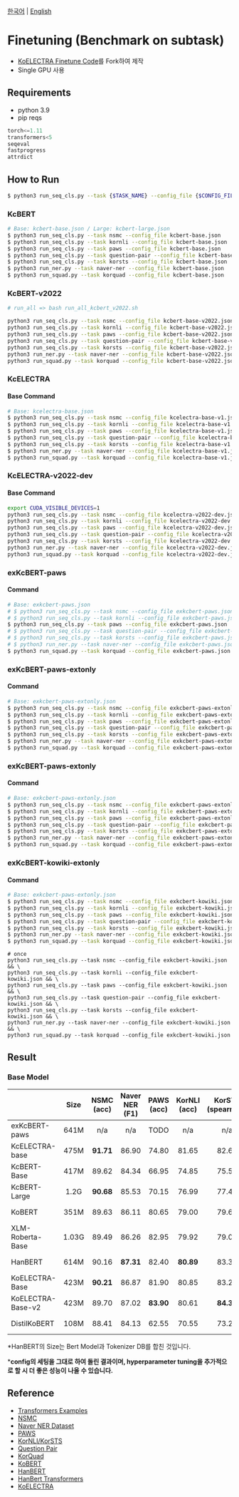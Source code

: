 [한국어](./README.md) | [English](./README_EN.md)

# Finetuning (Benchmark on subtask)

- [KoELECTRA Finetune Code](https://github.com/monologg/KoELECTRA/tree/master/finetune)를 Fork하여 제작
- Single GPU 사용

## Requirements

- python 3.9
- pip reqs

```python
torch<=1.11
transformers<5
seqeval
fastprogress
attrdict
```

## How to Run

```bash
$ python3 run_seq_cls.py --task {$TASK_NAME} --config_file {$CONFIG_FILE}
```

### KcBERT

```bash
# Base: kcbert-base.json / Large: kcbert-large.json
$ python3 run_seq_cls.py --task nsmc --config_file kcbert-base.json
$ python3 run_seq_cls.py --task kornli --config_file kcbert-base.json
$ python3 run_seq_cls.py --task paws --config_file kcbert-base.json
$ python3 run_seq_cls.py --task question-pair --config_file kcbert-base.json
$ python3 run_seq_cls.py --task korsts --config_file kcbert-base.json
$ python3 run_ner.py --task naver-ner --config_file kcbert-base.json
$ python3 run_squad.py --task korquad --config_file kcbert-base.json
```


### KcBERT-v2022

```bash
# run_all => bash run_all_kcbert_v2022.sh

python3 run_seq_cls.py --task nsmc --config_file kcbert-base-v2022.json
python3 run_seq_cls.py --task kornli --config_file kcbert-base-v2022.json
python3 run_seq_cls.py --task paws --config_file kcbert-base-v2022.json
python3 run_seq_cls.py --task question-pair --config_file kcbert-base-v2022.json
python3 run_seq_cls.py --task korsts --config_file kcbert-base-v2022.json
python3 run_ner.py --task naver-ner --config_file kcbert-base-v2022.json
python3 run_squad.py --task korquad --config_file kcbert-base-v2022.json
```


### KcELECTRA

#### Base Command

```bash
# Base: kcelectra-base.json
$ python3 run_seq_cls.py --task nsmc --config_file kcelectra-base-v1.json
$ python3 run_seq_cls.py --task kornli --config_file kcelectra-base-v1.json
$ python3 run_seq_cls.py --task paws --config_file kcelectra-base-v1.json
$ python3 run_seq_cls.py --task question-pair --config_file kcelectra-base-v1.json
$ python3 run_seq_cls.py --task korsts --config_file kcelectra-base-v1.json
$ python3 run_ner.py --task naver-ner --config_file kcelectra-base-v1.json
$ python3 run_squad.py --task korquad --config_file kcelectra-base-v1.json
```

### KcELECTRA-v2022-dev

#### Base Command

```bash
export CUDA_VISIBLE_DEVICES=1
python3 run_seq_cls.py --task nsmc --config_file kcelectra-v2022-dev.json
python3 run_seq_cls.py --task kornli --config_file kcelectra-v2022-dev.json
python3 run_seq_cls.py --task paws --config_file kcelectra-v2022-dev.json
python3 run_seq_cls.py --task question-pair --config_file kcelectra-v2022-dev.json
python3 run_seq_cls.py --task korsts --config_file kcelectra-v2022-dev.json
python3 run_ner.py --task naver-ner --config_file kcelectra-v2022-dev.json
python3 run_squad.py --task korquad --config_file kcelectra-v2022-dev.json
```



### exKcBERT-paws

#### Command

```bash
# Base: exkcbert-paws.json
# $ python3 run_seq_cls.py --task nsmc --config_file exkcbert-paws.json
# $ python3 run_seq_cls.py --task kornli --config_file exkcbert-paws.json
$ python3 run_seq_cls.py --task paws --config_file exkcbert-paws.json
# $ python3 run_seq_cls.py --task question-pair --config_file exkcbert-paws.json
# $ python3 run_seq_cls.py --task korsts --config_file exkcbert-paws.json
# $ python3 run_ner.py --task naver-ner --config_file exkcbert-paws.json
$ python3 run_squad.py --task korquad --config_file exkcbert-paws.json
```

### exKcBERT-paws-extonly

#### Command

```bash
# Base: exkcbert-paws-extonly.json
$ python3 run_seq_cls.py --task nsmc --config_file exkcbert-paws-extonly.json
$ python3 run_seq_cls.py --task kornli --config_file exkcbert-paws-extonly.json
$ python3 run_seq_cls.py --task paws --config_file exkcbert-paws-extonly.json
$ python3 run_seq_cls.py --task question-pair --config_file exkcbert-paws-extonly.json
$ python3 run_seq_cls.py --task korsts --config_file exkcbert-paws-extonly.json
$ python3 run_ner.py --task naver-ner --config_file exkcbert-paws-extonly.json
$ python3 run_squad.py --task korquad --config_file exkcbert-paws-extonly.json
```

### exKcBERT-paws-extonly

#### Command

```bash
# Base: exkcbert-paws-extonly.json
$ python3 run_seq_cls.py --task nsmc --config_file exkcbert-paws-extonly.json
$ python3 run_seq_cls.py --task kornli --config_file exkcbert-paws-extonly.json
$ python3 run_seq_cls.py --task paws --config_file exkcbert-paws-extonly.json
$ python3 run_seq_cls.py --task question-pair --config_file exkcbert-paws-extonly.json
$ python3 run_seq_cls.py --task korsts --config_file exkcbert-paws-extonly.json
$ python3 run_ner.py --task naver-ner --config_file exkcbert-paws-extonly.json
$ python3 run_squad.py --task korquad --config_file exkcbert-paws-extonly.json
```

### exKcBERT-kowiki-extonly

#### Command

```bash
# Base: exkcbert-paws-extonly.json
$ python3 run_seq_cls.py --task nsmc --config_file exkcbert-kowiki.json
$ python3 run_seq_cls.py --task kornli --config_file exkcbert-kowiki.json
$ python3 run_seq_cls.py --task paws --config_file exkcbert-kowiki.json
$ python3 run_seq_cls.py --task question-pair --config_file exkcbert-kowiki.json
$ python3 run_seq_cls.py --task korsts --config_file exkcbert-kowiki.json
$ python3 run_ner.py --task naver-ner --config_file exkcbert-kowiki.json
$ python3 run_squad.py --task korquad --config_file exkcbert-kowiki.json
```

```
# once
python3 run_seq_cls.py --task nsmc --config_file exkcbert-kowiki.json && \
python3 run_seq_cls.py --task kornli --config_file exkcbert-kowiki.json && \
python3 run_seq_cls.py --task paws --config_file exkcbert-kowiki.json && \
python3 run_seq_cls.py --task question-pair --config_file exkcbert-kowiki.json && \
python3 run_seq_cls.py --task korsts --config_file exkcbert-kowiki.json && \
python3 run_ner.py --task naver-ner --config_file exkcbert-kowiki.json && \
python3 run_squad.py --task korquad --config_file exkcbert-kowiki.json 
```


## Result

### Base Model

|                       | Size  | **NSMC**<br/>(acc) | **Naver NER**<br/>(F1) | **PAWS**<br/>(acc) | **KorNLI**<br/>(acc) | **KorSTS**<br/>(spearman) | **Question Pair**<br/>(acc) | **KorQuaD (Dev)**<br/>(EM/F1) |
| :-------------------- | :---: | :----------------: | :--------------------: | :----------------: | :------------------: | :-----------------------: | :-------------------------: | :---------------------------: |
| exKcBERT-paws |      641M       |     n/a     |         n/a          |       TODO        |        n/a         |           n/a           |          n/a          |         TODO         |
| KcELECTRA-base |      475M       |     **91.71**      |         86.90          |       74.80        |        81.65         |           82.65           |          **95.78**          |         70.60 / 90.11         |
| KcBERT-Base                | 417M  |       89.62        |         84.34          |       66.95        |        74.85         |           75.57           |            93.93            |         60.25 / 84.39         |
| KcBERT-Large                | 1.2G  |       **90.68**        |         85.53          |       70.15        |        76.99         |           77.49           |            94.06            |         62.16 / 86.64          |
| KoBERT                | 351M  |       89.63        |         86.11          |       80.65        |        79.00         |           79.64           |            93.93            |         52.81 / 80.27         |
| XLM-Roberta-Base      | 1.03G |       89.49        |         86.26          |       82.95        |        79.92         |           79.09           |            93.53            |         64.70 / 88.94         |
| HanBERT               | 614M  |       90.16        |       **87.31**        |       82.40        |      **80.89**       |           83.33           |            94.19            |         78.74 / 92.02         |
| KoELECTRA-Base    | 423M  |     **90.21**      |         86.87          |       81.90        |        80.85         |           83.21           |            94.20            |         61.10 / 89.59         |
| KoELECTRA-Base-v2 | 423M  |       89.70        |         87.02          |     **83.90**      |        80.61         |         **84.30**         |          **94.72**          |       **84.34 / 92.58**       |
| DistilKoBERT           | 108M |       88.41        |         84.13          |       62.55        |        70.55         |           73.21           |            92.48            |         54.12 / 77.80         |


\*HanBERT의 Size는 Bert Model과 Tokenizer DB를 합친 것입니다.

\***config의 세팅을 그대로 하여 돌린 결과이며, hyperparameter tuning을 추가적으로 할 시 더 좋은 성능이 나올 수 있습니다.**

## Reference

- [Transformers Examples](https://github.com/huggingface/transformers/blob/master/examples/README.md)
- [NSMC](https://github.com/e9t/nsmc)
- [Naver NER Dataset](https://github.com/naver/nlp-challenge)
- [PAWS](https://github.com/google-research-datasets/paws)
- [KorNLI/KorSTS](https://github.com/kakaobrain/KorNLUDatasets)
- [Question Pair](https://github.com/songys/Question_pair)
- [KorQuad](https://korquad.github.io/category/1.0_KOR.html)
- [KoBERT](https://github.com/SKTBrain/KoBERT)
- [HanBERT](https://github.com/tbai2019/HanBert-54k-N)
- [HanBert Transformers](https://github.com/monologg/HanBert-Transformers)
- [KoELECTRA](https://github.com/monologg/KoELECTRA)
